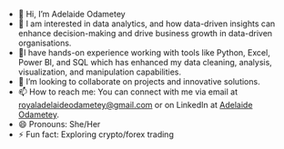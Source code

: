 - 👋 Hi, I’m Adelaide Odametey
- 👀 I am interested in data analytics, and how data-driven insights can enhance decision-making and drive business growth in data-driven organisations.
- 🌱I have hands-on experience working with tools like Python, Excel, Power BI, and SQL which has enhanced my data cleaning, analysis, visualization, and manipulation capabilities.
- 💞️ I’m looking to collaborate on projects and innovative solutions.
- 📫 How to reach me: You can connect with me via email at royaladelaideodametey@gmail.com or on LinkedIn at [Adelaide Odametey](https://www.linkedin.com/in/adelaide-odametey).
- 😄 Pronouns: She/Her
- ⚡ Fun fact: Exploring crypto/forex trading


<!---
AdelaideOd/AdelaideOd is a ✨ special ✨ repository because its `README.md` (this file) appears on your GitHub profile.
You can click the Preview link to take a look at your changes.
--->
